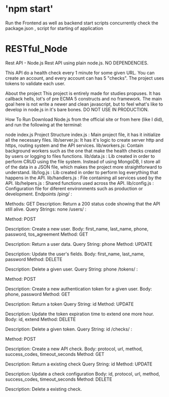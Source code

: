 # 'npm start'
Run the Frontend as well as backend start scripts concurrently
check the package.json , script for starting of application

# RESTful_Node
Rest API - Node.js
Rest API using plain node.js. NO DEPENDENCIES.

This API do a health check every 1 minute for some given URL. You can create an account, and every account can has 5 "checks". The project uses tokens to validate each user.

About the project
This project is entirely made for studies propuses. It has callback hells, lot's of pre ECMA 5 constructs and no framework. The main goal here is not write a newer and clean javascript, but to feel what's like to develop in node.js in it's bare bones. DO NOT USE IN PRODUCTION.

How To Run
Download Node.js from the official site or from here (like I did), and run the following at the terminal:

node index.js
Project Structure
index.js : Main project file, it has it initialize all the necessary files.
lib/server.js: It has it's logic to create server http and https, routing system and the API services.
lib/workers.js: Contain background workers such as the one that make the health checks created by users or logging to files functions.
lib/data.js : Lib created in order to perform CRUD using the file system. Instead of using MongoDB, I store all of the data in a JSON file, which makes the project more straightforward to understand.
lib/log.js : Lib created in order to perform log everything that happens in the API.
lib/handlers.js : File containing all services used by the API.
lib/helpers.js : Shared functions used across the API.
lib/config.js : Configuration file for diferent environments such as production or development.
Endpoints
/ping/ :

Methods: GET
Description: Return a 200 status code showing that the API still alive.
Query Strings: none
/users/ :

Method: POST

Description: Create a new user.
Body: first_name, last_name, phone, password, tos_agreement
Method: GET

Description: Return a user data.
Query String: phone
Method: UPDATE

Description: Update the user's fields.
Body: first_name, last_name, password
Method: DELETE

Description: Delete a given user.
Query String: phone
/tokens/ :

Method: POST

Description: Create a new authentication token for a given user.
Body: phone, password
Method: GET

Description: Return a token
Query String: id
Method: UPDATE

Description: Update the token expiration time to extend one more hour.
Body: id, extend
Method: DELETE

Description: Delete a given token.
Query String: id
/checks/ :

Method: POST

Description: Create a new API check.
Body: protocol, url, method, success_codes, timeout_seconds
Method: GET

Description: Return a existing check
Query String: id
Method: UPDATE

Description: Update a check configuration
Body: id, protocol, url, method, success_codes, timeout_seconds
Method: DELETE

Description: Delete a existing check.
